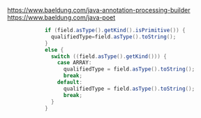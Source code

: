 https://www.baeldung.com/java-annotation-processing-builder
https://www.baeldung.com/java-poet

```java
            if (field.asType().getKind().isPrimitive()) {
              qualifiedType=field.asType().toString();
            }
            else {
              switch ((field.asType().getKind())) {
                case ARRAY:
                  qualifiedType = field.asType().toString();
                  break;
                default:
                  qualifiedType = field.asType().toString();
                  break;
              }
            }
```